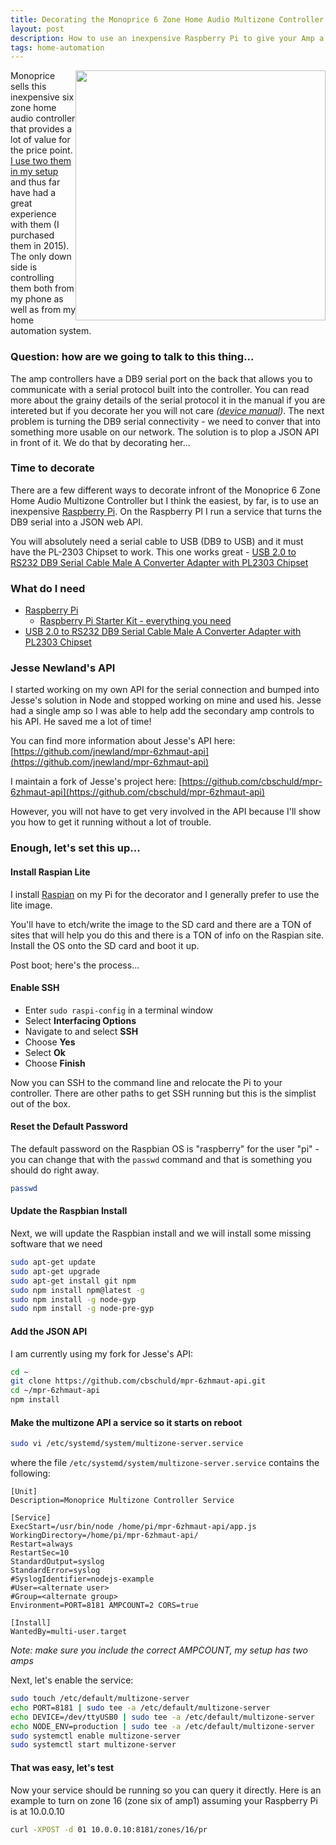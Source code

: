 ```yaml
---
title: Decorating the Monoprice 6 Zone Home Audio Multizone Controller
layout: post
description: How to use an inexpensive Raspberry Pi to give your Amp a JSON API
tags: home-automation
---
```


<img src="https://s3-us-west-2.amazonaws.com/chrisschuld.com/images/monoprice-six-zone-amp-rear.png" style="width:400px;float:right;"/>

Monoprice sells this inexpensive six zone home audio controller that provides a lot of value for the price point.  [I use two them in my setup](/2019/05/whole-house-audio/) and thus far have had a great experience with them (I purchased them in 2015).  The only down side is controlling them both from my phone as well as from my home automation system.

### Question: how are we going to talk to this thing...

The amp controllers have a DB9 serial port on the back that allows you to communicate with a serial protocol built into the controller.  You can read more about the grainy details of the serial protocol it in the manual if you are intereted but if you decorate her you will not care *([device manual](https://downloads.monoprice.com/files/manuals/10761_Manual_141028.pdf))*.  The next problem is turning the DB9 serial connectivity - we need to conver that into something more usable on our network.  The solution is to plop a JSON API in front of it.  We do that by decorating her...

### Time to decorate

There are a few different ways to decorate infront of the Monoprice 6 Zone Home Audio Multizone Controller but I think the easiest, by far, is to use an inexpensive [Raspberry Pi](https://amzn.to/2Xk58og).  On the Raspberry PI I run a service that turns the DB9 serial into a JSON web API.

You will absolutely need a serial cable to USB (DB9 to USB) and it must have the PL-2303 Chipset to work.  This one works great - [USB 2.0 to RS232 DB9 Serial Cable Male A Converter Adapter with PL2303 Chipset](https://amzn.to/2ypmceB)

### What do I need
+ [Raspberry Pi](https://amzn.to/2Xk58og)
  + [Raspberry Pi Starter Kit - everything you need](https://amzn.to/33cXPz4)
+ [USB 2.0 to RS232 DB9 Serial Cable Male A Converter Adapter with PL2303 Chipset](https://amzn.to/2ypmceB)

### Jesse Newland's API 

I started working on my own API for the serial connection and bumped into Jesse's solution in Node and stopped working on mine and used his.  Jesse had a single amp so I was able to help add the secondary amp controls to his API.  He saved me a lot of time!

You can find more information about Jesse's API here: [https://github.com/jnewland/mpr-6zhmaut-api](https://github.com/jnewland/mpr-6zhmaut-api)

I maintain a fork of Jesse's project here: [https://github.com/cbschuld/mpr-6zhmaut-api](https://github.com/cbschuld/mpr-6zhmaut-api)

However, you will not have to get very involved in the API because I'll show you how to get it running without a lot of trouble.

### Enough, let's set this up...

#### Install Raspian Lite

I install [Raspian](https://www.raspberrypi.org/downloads/raspbian/) on my Pi for the decorator and I generally prefer to use the lite image.

You'll have to etch/write the image to the SD card and there are a TON of sites that will help you do this and there is a TON of info on the Raspian site.  Install the OS onto the SD card and boot it up.

Post boot; here's the process...

#### Enable SSH

+ Enter `sudo raspi-config` in a terminal window
+ Select **Interfacing Options**
+ Navigate to and select **SSH**
+ Choose **Yes**
+ Select **Ok**
+ Choose **Finish**

Now you can SSH to the command line and relocate the Pi to your controller.  There are other paths to get SSH running but this is the simplist out of the box.

#### Reset the Default Password

The default password on the Raspbian OS is "raspberry" for the user "pi" - you can change that with the `passwd` command and that is something you should do right away.

```bash
passwd
```

#### Update the Raspbian Install

Next, we will update the Raspbian install and we will install some missing software that we need

```bash
sudo apt-get update
sudo apt-get upgrade
sudo apt-get install git npm
sudo npm install npm@latest -g
sudo npm install -g node-gyp
sudo npm install -g node-pre-gyp
```

#### Add the JSON API

I am currently using my fork for Jesse's API:

```bash
cd ~
git clone https://github.com/cbschuld/mpr-6zhmaut-api.git
cd ~/mpr-6zhmaut-api
npm install
```

#### Make the multizone API a service so it starts on reboot

```bash
sudo vi /etc/systemd/system/multizone-server.service
```

where the file `/etc/systemd/system/multizone-server.service` contains the following:
```
[Unit]
Description=Monoprice Multizone Controller Service

[Service]
ExecStart=/usr/bin/node /home/pi/mpr-6zhmaut-api/app.js
WorkingDirectory=/home/pi/mpr-6zhmaut-api/
Restart=always
RestartSec=10
StandardOutput=syslog
StandardError=syslog
#SyslogIdentifier=nodejs-example
#User=<alternate user>
#Group=<alternate group>
Environment=PORT=8181 AMPCOUNT=2 CORS=true

[Install]
WantedBy=multi-user.target
```
*Note: make sure you include the correct AMPCOUNT, my setup has two amps*

Next, let's enable the service:

```bash
sudo touch /etc/default/multizone-server
echo PORT=8181 | sudo tee -a /etc/default/multizone-server
echo DEVICE=/dev/ttyUSB0 | sudo tee -a /etc/default/multizone-server
echo NODE_ENV=production | sudo tee -a /etc/default/multizone-server
sudo systemctl enable multizone-server
sudo systemctl start multizone-server
```

#### That was easy, let's test

Now your service should be running so you can query it directly.  Here is an example to turn on zone 16 (zone six of amp1) assuming your Raspberry Pi is at 10.0.0.10
```bash
curl -XPOST -d 01 10.0.0.10:8181/zones/16/pr
```

